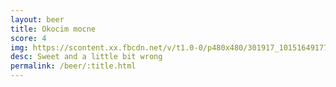 ```yaml
---
layout: beer
title: Okocim mocne
score: 4
img: https://scontent.xx.fbcdn.net/v/t1.0-0/p480x480/301917_10151649177953745_1459071565_n.jpg?oh=aaeacb323ba2ac0e176794f65b5821bc&oe=59125245
desc: Sweet and a little bit wrong
permalink: /beer/:title.html
---
```

